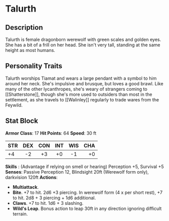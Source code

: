 # Talurth
## Description
Talurth is female dragonborn werewolf with green scales and golden eyes. She has a bit of a frill on her head. She isn't very tall, standing at the same height as most humans. 

## Personality Traits
Talurth worships Tiamat and wears a large pendant with a symbol to him around her neck. She's impulsive and brusque, but loves a good brawl. Like many of the other lycanthropes, she's weary of strangers coming to [[Shatterstone]], though she's more used to outsiders than most in the settlement, as she travels to [[Walinley]] regularly to trade wares from the Feywild. 

## Stat Block
**Armor Class**: 17
**Hit Points**: 64
**Speed**: 30 ft

| STR | DEX | CON | INT | WIS | CHA |
| :--- | :---:  | :---: | :---: | :---: | ---: |
| +4 | -2 | +3 | +0 | -1 | +0 |

**Skills** :  (Advantage if relying on smell or hearing) Perception +5, Survival +5
**Senses**: Passive Perception 12, Blindsight 20ft (Werewolf form only), darkvision 120ft
**Actions**: 
- **Multiattack**.
- **Bite**. +7 to hit. 2d6 +3 piercing. In werewolf form (4 x per short rest), +7 to hit. 2d8 + 3 piercing + 1d6 additional.
- **Claws**. +7 to hit. 1d6 + 3 slashing.
- **Wild's Leap**. Bonus action to leap 30ft in any direction ignoring difficult terrain.


